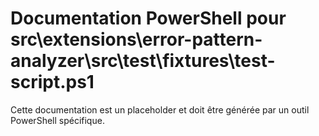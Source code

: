 # Documentation PowerShell pour src\extensions\error-pattern-analyzer\src\test\fixtures\test-script.ps1

Cette documentation est un placeholder et doit être générée par un outil PowerShell spécifique.
